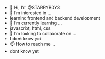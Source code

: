 - 👋 Hi, I’m @STARRYBOY3
- 👀 I’m interested in ...
- learning frontend and backend development
- 🌱 I’m currently learning ...
- javascript, html, css
- 💞️ I’m looking to collaborate on ...
- I dont know yet
- 📫 How to reach me ...
- dont know yet

<!---
STARRYBOY3/STARRYBOY3 is a ✨ special ✨ repository because its `README.md` (this file) appears on your GitHub profile.
You can click the Preview link to take a look at your changes.
--->
